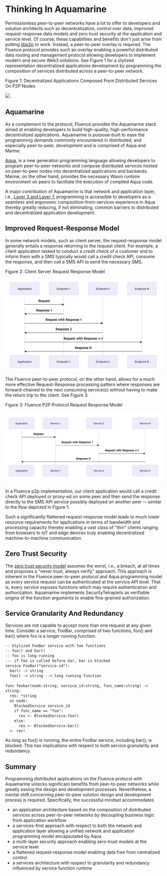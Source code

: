 # Thinking In Aquamarine

Permissionless peer-to-peer networks have a lot to offer to developers and solution architects such as decentralization, control over data, improved request-response data models and zero trust security at the application and service level. Of course, these capabilities and benefits don't just arise from putting [libp2p](https://libp2p.io/) to work. Instead, a peer-to-peer overlay is required. The Fluence protocol provides such an overlay enabling a powerful distributed data routing and management protocol allowing developers to implement modern and secure Web3 solutions. See Figure 1 for a stylized representation decentralized applications development by programming the composition of services distributed across a peer-to-peer network.

Figure 1: Decentralized Applications Composed From Distributed Services On P2P Nodes

![](https://i.imgur.com/XxC7NN3.png)

## Aquamarine

As a complement to the protocol, Fluence provides the Aquamarine stack aimed at enabling developers to build high-quality, high-performance decentralized applications. Aquamarine is purpose-built to ease the programming demands commonly encountered in distributed, and especially peer-to-peer, development and is comprised of Aqua and Marine.

[Aqua](https://doc.fluence.dev/aqua-book/), is a new generation programming language allowing developers to program peer-to-peer networks and compose distributed services hosted on peer-to-peer nodes into decentralized applications and backends. Marine, on the other hand, provides the necessary Wasm runtime environment on peers to facilitate the execution of compiled Aqua code.

A major contribution of Aquamarine is that network and application layer, i.e., [Layer 3 and Layer 7](https://en.wikipedia.org/wiki/OSI_model), programming is accessible to developers as a seamless and ergonomic composition-from-services experience in Aqua thereby greatly reducing, if not eliminating, common barriers to distributed and decentralized application development.

## **Improved Request-Response Model**

In some network models, such as client server, the request-response model generally entails a response returning to the request client. For example, a client application tasked to conduct a credit check of a customer and to inform them with a SMS typically would call a credit check API, consume the response, and then call a SMS API to send the necessary SMS.

Figure 2: Client Server Request Response Model

![](.gitbook/assets/image%20%2811%29.png)

The Fluence peer-to-peer protocol, on the other hand, allows for a much more effective Request-Response processing pattern where responses are forward-chained to the next consuming service\(s\) without having to make the return trip to the client. See Figure 3.

Figure 3: Fluence P2P Protocol Request Response Model

![](.gitbook/assets/image%20%2810%29.png)

In a Fluence p2p implementation, our client application would call a credit check API deployed or proxy-ed on some peer and then send the response directly to the SMS API service possibly deployed on another peer -- similar to the flow depicted in Figure 1.

Such a significantly flattened request-response model leads to much lower resource requirements for applications in terms of bandwidth and processing capacity thereby enabling a vast class of "thin" clients ranging from browsers to IoT and edge devices truly enabling decentralized machine-to-machine communication.

## **Zero Trust Security**

The [zero trust security model](https://en.wikipedia.org/wiki/Zero_trust_security_model) assumes the worst, i.e., a breach, at all times and proposes a "never trust, always verify" approach. This approach is inherent in the Fluence peer-to-peer protocol and Aqua programming model as every service request can be authenticated at the service API level. That is, every service exposes functions which may require authentication and authorization. Aquamarine implements SecurityTetraplets as verifiable origins of the function arguments to enable fine-grained authorization.

## Service Granularity And Redundancy

Services are not capable to accept more than one request at any given time. Consider a service, FooBar, comprised of two functions, foo\(\) and bar\(\) where foo is a longer running function.

```text
-- Stylized FooBar service with two functions
-- foo() and bar()
-- foo is long-running
--- if foo is called before bar, bar is blocked
service FooBar("service-id"):
  bar() -> string
  foo() -> string --< long running function 

func foobar(node:string, service_id:string, func_name:string) -> string:
  res: *string
  on node:
    BlockedService service_id
    if func_name == "foo":
      res <- BlockedService.foo()
    else:
      res <- BlockedService.bar()
  <- res!
```

As long as foo\(\) is running, the entire FooBar service, including bar\(\), is blocked. This has implications with respect to both service granularity and redundancy.

## Summary

Programming distributed applications on the Fluence protocol with Aquamarine unlocks significant benefits from peer-to-peer networks while greatly easing the design and development processes. Nevertheless, a mental shift concerning peer-to-peer solution design and development process is required. Specifically, the successful mindset accommodates

* an application architecture based on the composition of distributed services across peer-to-peer networks by decoupling business logic from application workflow
* a services-first approach with respect to both the network and application layer allowing a unified network and application  programming model encapsulated by Aqua
* a multi-layer security approach enabling zero-trust models at the service level
* a flattened request-response model enabling data free from centralized control
* a services architecture with respect to granularity and redundancy influenced by service function runtime 

